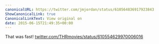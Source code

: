 ```yaml
---
canonicalURL: https://twitter.com/jmjordan/status/610564836917923843
ShowCanonicalLink: true
CanonicalLinkText: View original on
date: 2015-06-15T21:49:35+00:00
---
```

That was fast! [twitter.com/THRmovies/status/610554629970006016](https://twitter.com/THRmovies/status/610554629970006016)